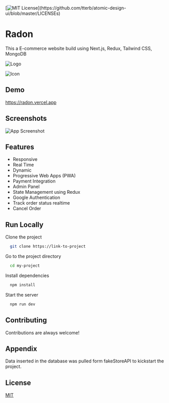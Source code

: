 
[![MIT License](https://img.shields.io/apm/l/atomic-design-ui.svg?)](https://github.com/tterb/atomic-design-ui/blob/master/LICENSEs)

# Radon

This a E-commerce website build using Next.js, Redux, Tailwind CSS, MongoDB

![Logo](https://radon.vercel.app/_next/image?url=%2Fimg%2FRadon.svg&w=128&q=75)

![Icon](https://radon.vercel.app/img/favicons/apple-touch-icon.png)
## Demo

https://radon.vercel.app


## Screenshots

![App Screenshot](https://i.ibb.co/cg0mc67/radon.png)

  
## Features

- Responsive
- Real Time
- Dynamic
- Progressive Web Apps (PWA)
- Payment Integration
- Admin Panel
- State Management using Redux
- Google Authentication
- Track order status realtime
- Cancel Order
## Run Locally

Clone the project

```bash
  git clone https://link-to-project
```

Go to the project directory

```bash
  cd my-project
```

Install dependencies

```bash
  npm install
```

Start the server

```bash
  npm run dev
```

  
## Contributing

Contributions are always welcome!

  
## Appendix

Data inserted in the database was pulled form fakeStoreAPI to kickstart the project.

  
## License

[MIT](https://choosealicense.com/licenses/mit/)

  

